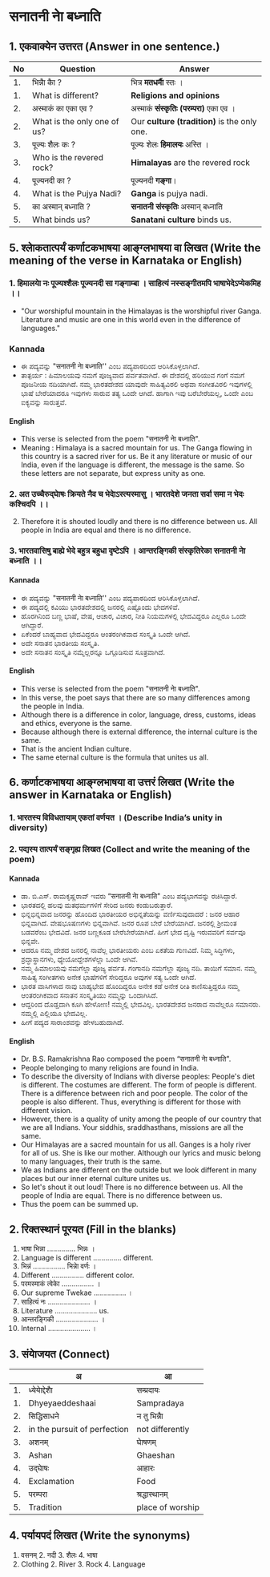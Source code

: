# सनातनी नाे बध्नाति 
## 1. एकवाक्येन उत्तरत (Answer in one sentence.)
|No|Question|Answer|
|-|-|-|
|1.| भिन्नाै काै ?|भित्र **मतधर्माै** स्तः ।|
|1.| What is different?| **Religions and opinions**|
|2.| अस्माकं का एका एव ?|अस्माकं **संस्कृतिः (परम्परा)** एका एव ।|
|2.| What is the only one of us?|Our **culture (tradition)** is the only one.|
|3.| पूज्यः शैलः कः ?|पूज्यः शेलः **हिमालयः** अस्ति ।|
|3.| Who is the revered rock?|**Himalayas** are the revered rock|
|4.| पूज्यनदी का ?|पूज्यनदी **गङ्गा**।|
|4.| What is the Pujya Nadi?|**Ganga** is pujya nadi.|
|5.| का अस्मान् बध्नाति ?|**सनातनी संस्कृतिः** अस्मान्‌ बध्नाति|
|5.| What binds us?|**Sanatani culture** binds us.|

## 5. श्लाेकतात्पर्यं कर्णाटकभाषया आङ्ग्लभाषया वा लिखत (Write the meaning of the verse in Karnataka or English)

### 1. हिमालयाे नः पूज्यश्शैलः पूज्यनदी सा गङ्गाम्बा ।  साहित्यं नस्सङ्गीतमपि भाषाभेदेऽप्येकमिह ।।
* "Our worshipful mountain in the Himalayas is the worshipful river Ganga. Literature and music are one in this world even in the difference of languages."
### Kannada
* ಈ ಪದ್ಯವನ್ನು "सनातनी नाे बध्नाति'' ಎಂಬ ಪದ್ಯಪಾಠದಿಂದ ಆರಿಸಿಕೊಳ್ಳಲಾಗಿದೆ.
* ತಾತ್ಪರ್ಯ : ಹಿಮಾಲಯವು ನಮಗೆ ಪೂಜ್ಯವಾದ ಪರ್ವತವಾಗಿದೆ. ಈ ದೇಶದಲ್ಲಿ ಹರಿಯುವ ಗಂಗೆ ನಮಗೆ ಪೂಜನೀಯ ನದಿಯಾಗಿದೆ. ನಮ್ಮ ಭಾರತದೇಶದ ಯಾವುದೇ ಸಾಹಿತ್ಯವಿರಲಿ ಅಥವಾ ಸಂಗೀತವಿರಲಿ ಇವುಗಳಲ್ಲಿ ಭಾಷೆ ಬೇರೆಯಾದರೂ ಇವುಗಳು ಸಾರುವ ತತ್ಯ ಒಂದೇ ಆಗಿದೆ. ಹಾಗಾಗಿ ಇವು ಬರೆಬೇರೆಯಲ್ಲ, ಒಂದೇ ಎಂಬ ಐಕ್ಯವನ್ನು ಸಾರುತ್ತವೆ.
#### English
* This verse is selected from the poem "सनातनी नाे बध्नाति".
* Meaning : Himalaya is a sacred mountain for us. The Ganga flowing in this country is a sacred river for us. Be it any literature or music of our India, even if the language is different, the message is the same. So these letters are not separate, but express unity as one.

### 2. अत उच्चैरुद्घाेषः क्रियते नैव च भेदाेऽस्त्यस्मासु ।  भारतदेशे जनता सर्वा समा न भेदः कश्चिदपि ।।
2. Therefore it is shouted loudly and there is no difference between us. All people in India are equal and there is no difference.

### 3. भारतवासिषु बाह्ये भेदे बहुत्र बहुधा दृष्टेऽपि । आन्तरङ्गिकी संस्कृतिरेका सनातनी नाे बध्नाति ।।
#### Kannada 
* ಈ ಪದ್ಯವನ್ನು "सनातनी नाे बध्नाति'' ಎಂಬ ಪದ್ಯಪಾಠದಿಂದ ಆರಿಸಿಕೊಳ್ಳಲಾಗಿದೆ.
* ಈ ಪದ್ಯದಲ್ಲಿ ಕವಿಯು ಭಾರತದೇಶದಲ್ಲಿ ಜನರಲ್ಲಿ ಎಷ್ಟೊಂದು ಭೇದಗಳಿವೆ.
* ಹೊರಗಿನಿಂದ ಬಣ್ಣ ಭಾಷೆ, ವೇಷ, ಆಚಾರ, ವಿಚಾರ, ನೀತಿ ನಿಯಮಗಳಲ್ಲಿ ಭೇದವಿದ್ದರೂ ಎಲ್ಲರೂ ಒಂದೇ ಆಗಿದ್ದಾರೆ.
* ಏಕೆಂದರೆ ಬಾಹ್ಯವಾದ ಭೇದವಿದ್ದರೂ ಆಂತರಂಗಿಕವಾದ ಸಂಸ್ಕೃತಿ ಒಂದೇ ಆಗಿದೆ.
* ಅದೇ ಸನಾತನ ಭಾರತೀಯ ಸಂಸ್ಕೃತಿ.
* ಅದೇ ಸನಾತನ ಸಂಸ್ಕೃತಿ ನಮ್ಮೆಲ್ಲರನ್ನೂ ಒಗ್ಗೂಡಿಸುವ ಸೂತ್ರವಾಗಿದೆ.
#### English
* This verse is selected from the poem "सनातनी नाे बध्नाति".
* In this verse, the poet says that there are so many differences among the people in India.
* Although there is a difference in color, language, dress, customs, ideas and ethics, everyone is the same.
* Because although there is external difference, the internal culture is the same.
* That is the ancient Indian culture.
* The same eternal culture is the formula that unites us all.

## 6. कर्णाटकभाषया आङ्ग्लभाषया वा उत्तरं लिखत (Write the answer in Karnataka or English)
### 1. भारतस्य विविधतायाम् एकतां वर्णयत । (Describe India’s unity in diversity)
### 2. पद्यस्य तात्पर्यं सङ्गृह्य लिखत  (Collect and write the meaning of the poem)
#### Kannada
* ಡಾ. ಬಿ.ಎಸ್‌. ರಾಮಕೃಷ್ಣರಾವ್‌ ಇವರು “सनातनी नाे बध्नाति" ಎಂಬ ಪದ್ಯಭಾಗವನ್ನು ರಚಿಸಿದ್ದಾರೆ.
* ಭಾರತದಲ್ಲಿ ಹಲವು ಮತಧರ್ಮಗಳಿಗೆ ಸೇರಿದ ಜನರು ಕಂಡುಬರುತ್ತಾರೆ.
* ಭಿನ್ನಭಿನ್ನವಾದ ಜನರನ್ನು ಹೊಂದಿದ ಭಾರತೀಯರ ಅಭಿನ್ನತೆಯನ್ನು ವರ್ಣಿಸುವುದಾದರೆ : ಜನರ ಆಹಾರ ಭಿನ್ನವಾಗಿದೆ. ವೇಷಭೂಷಣಗಳು ಭಿನ್ನವಾಗಿವೆ. ಜನರ ರೂಪ ಬೇರೆ ಬೇರೆಯಾಗಿದೆ. ಜನರಲ್ಲಿ ಶ್ರೀಮಂತ ಬಡವರೆಂಬ ಭೇದವಿದೆ. ಜನರ ಬಣ್ಣಕೂಡ ಬೇರೆಬೇರೆಯಾಗಿದೆ. ಹೀಗೆ ಭೇದ ದೃಷ್ಟಿ ಇರುವವರಿಗೆ ಸರ್ವವೂ ಭಿನ್ನವೇ.
* ಆದರೂ ನಮ್ಮ ದೇಶದ ಜನರಲ್ಲಿ ನಾವೆಲ್ಲ ಭಾರತೀಯರು ಎಂಬ ಏಕತೆಯ ಗುಣವಿದೆ. ನಿಮ್ಮ ಸಿದ್ಧಿಗಳು, ಶ್ರದ್ಧಾಸ್ಥಾನಗಳು, ಧ್ಯೇಯೋದ್ದೇಶಗಳೆಲ್ಲಾ ಒಂದೇ ಆಗಿವೆ.
* ನಮ್ಮ ಹಿಮಾಲಯವು ನಮಗೆಲ್ಲಾ ಪೂಜ್ಯ ಪರ್ವತ. ಗಂಗಾನದಿ ನಮಗೆಲ್ಲಾ ಪೂಜ್ಯ ನದಿ. ತಾಯಿಗೆ ಸಮಾನ. ನಮ್ಮ ಸಾಹಿತ್ಯ ಸಂಗೀತಗಳು ಅನೇಕ ಭಾಷೆಗಳಿಗೆ ಸೇರಿದ್ದರೂ ಅವುಗಳ ಸತ್ಯ ಒಂದೇ ಆಗಿದೆ.
* ಭಾರತ ವಾಸಿಗಳಾದ ನಾವು ಬಾಹ್ಯಭೇದ ಹೊಂದಿದ್ದರೂ ಅನೇಕ ಕಡೆ ಅನೇಕ ರೀತಿ ಕಾಣಿಸುತ್ತಿದ್ದರೂ ನಮ್ಮ ಆಂತರಂಗಿಕವಾದ ಸನಾತನ ಸಂಸ್ಕೃತಿಯು ನಮ್ಮನ್ನು ಒಂದಾಗಿಸಿದೆ.
* ಆದ್ದರಿಂದ ದೊಡ್ಡದಾಗಿ ಕೂಗಿ ಹೇಳೋಣ! ನಮ್ಮಲ್ಲಿ ಭೇದವಿಲ್ಲ. ಭಾರತದೇಶದ ಜನರಾದ ನಾವೆಲ್ಲರೂ ಸಮಾನರು. ನಮ್ಮಲ್ಲಿ ಎಲ್ಲಿಯೂ ಭೇದವಿಲ್ಲ.
* ಹೀಗೆ ಪದ್ಯದ ಸಾರಾಂಶವನ್ನು ಹೇಳಬಹುದಾಗಿದೆ.
#### English
* Dr. B.S. Ramakrishna Rao composed the poem “सनातनी नाे बध्नाति".
* People belonging to many religions are found in India.
* To describe the diversity of Indians with diverse peoples: People's diet is different. The costumes are different. The form of people is different. There is a difference between rich and poor people. The color of the people is also different. Thus, everything is different for those with different vision.
* However, there is a quality of unity among the people of our country that we are all Indians. Your siddhis, sraddhasthans, missions are all the same.
* Our Himalayas are a sacred mountain for us all. Ganges is a holy river for all of us. She is like our mother. Although our lyrics and music belong to many languages, their truth is the same.
* We as Indians are different on the outside but we look different in many places but our inner eternal culture unites us.
* So let's shout it out loud! There is no difference between us. All the people of India are equal. There is no difference between us.
* Thus the poem can be summed up.

## 2. रिक्तस्थानं पूरयत (Fill in the blanks)
1. भाषा भिन्ना .............. भिन्नः ।
1. Language is different .............. different.
2. भिन्नं ................ भिन्नाे वर्णः ।
2. Different ................ different color.
3. परमस्माकं त्वेकाे ................ ।
3. Our supreme Twekae ................ ।
4. साहित्यं नः ..................... ।
4. Literature ..................... us.
5. आन्तरङ्गिकी ..................... ।
5. Internal ..................... ।

## 3. संयाेजयत (Connect)
|| अ |आ|
|-|-|-|
|1.| ध्येयाेद्देशाै |सम्प्रदायः|
|1.| Dhyeyaeddeshaai |Sampradaya|
|2.| सिद्धिसाधने |न तु भिन्नाै|
|2.| in the pursuit of perfection |not differently|
|3.| अशनम् |घाेषणम्|
|3.| Ashan |Ghaeshan|
|4.| उद्घाेषः |आहारः|
|4.| Exclamation |Food|
|5.| परम्परा |श्रद्धास्थानम्|
|5.| Tradition |place of worship|

## 4. पर्यायपदं लिखत (Write the synonyms)
1. वसनम् 2. नदी 3. शैलः 4. भाषा
1. Clothing 2. River 3. Rock 4. Language
